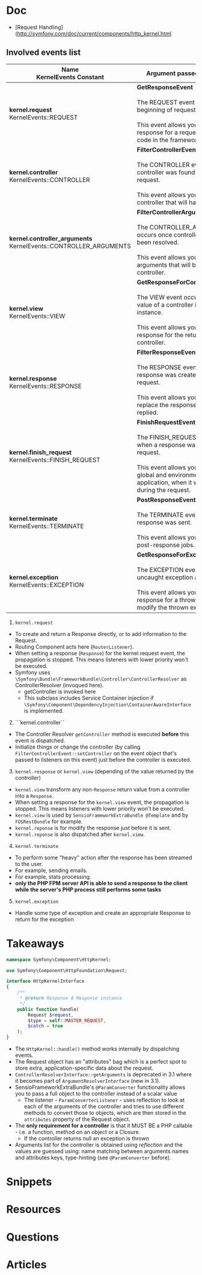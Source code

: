 # Doc

* [Request Handling](http://symfony.com/doc/current/components/http_kernel.html

## Involved events list

Name  <br />   KernelEvents Constant |  Argument passed to the listener
--- | ---
**kernel.request**  <br /> KernelEvents::REQUEST   | **GetResponseEvent** <br /><br />The REQUEST event occurs at the very beginning of request dispatching. <br /><br />This event allows you to create a response for a request before any other code in the framework is executed.
**kernel.controller**   <br /> KernelEvents::CONTROLLER    | **FilterControllerEvent**<br /><br />The CONTROLLER event occurs once a controller was found for handling a request.<br /><br />This event allows you to change the controller that will handle the request.
**kernel.controller_arguments** <br /> KernelEvents::CONTROLLER_ARGUMENTS | **FilterControllerArgumentsEvent**<br /><br />The CONTROLLER_ARGUMENTS event occurs once controller arguments have been resolved.<br /><br />This event allows you to change the arguments that will be passed to the controller.
**kernel.view** <br /> KernelEvents::VIEW  | **GetResponseForControllerResultEvent**<br /><br />The VIEW event occurs when the return value of a controller is not a Response instance.<br /><br />This event allows you to create a response for the return value of the controller.
**kernel.response** <br /> KernelEvents::RESPONSE  | **FilterResponseEvent**<br /><br />The RESPONSE event occurs once a response was created for replying to a request.<br /><br />This event allows you to modify or replace the response that will be replied.
**kernel.finish_request**   <br /> KernelEvents::FINISH_REQUEST    | **FinishRequestEvent**<br /><br />The FINISH_REQUEST event occurs when a response was generated for a request.<br /><br />This event allows you to reset the global and environmental state of the application, when it was changed during the request.
**kernel.terminate**    <br /> KernelEvents::TERMINATE | **PostResponseEvent**<br /><br />The TERMINATE event occurs once a response was sent.<br /><br />This event allows you to run expensive post-response jobs.
**kernel.exception**    <br /> KernelEvents::EXCEPTION | **GetResponseForExceptionEvent**<br /><br />The EXCEPTION event occurs when an uncaught exception appears.<br /><br />This event allows you to create a response for a thrown exception or to modify the thrown exception.





1. ```kernel.request```
  * To create and return a Response directly, or to add information to the Request.
  * Routing Component acts here (```RouterListener```).
  * When setting a response (```Response```) for the kernel.request event, the propagation is stopped. This means listeners with lower priority won't be executed.
  * Symfony uses ```\Symfony\Bundle\FrameworkBundle\Controller\ControllerResolver``` as ControllerResolver (invoqued here).
      * getController is invoked here
      * This subclass includes Service Container injection if ```\Symfony\Component\DependencyInjection\ContainerAwareInterface``` is implemented.

2. ```kernel.controller``
  * The Controller Resolver ```getController``` method is executed **before** this event is dispatched.
  * Initialize things or change the controller (by calling ```FilterControllerEvent::setController``` on the event object that's passed to listeners on this event) just before the controller is executed.

3. ```kernel.response``` or ```kernel.view``` (depending of the value returned by the controller)
  * ```kernel.view``` transform any non-```Response``` return value from a controller into a ```Response```.
  * When setting a response for the ```kernel.view``` event, the propagation is stopped. This means listeners with lower priority won't be executed.
  * ```kernel.view``` is used by ```SensioFrameworkExtraBundle @Template``` and by ```FOSRestBundle``` for example.
  * ```kernel.reponse``` is for modify the response just before it is sent.
  * ```kernel.reponse``` is also dispatched after ```kernel.view```.

4. ```kernel.terminate```
  * To perform some "heavy" action after the response has been streamed to the user.
  * For example, sending emails.
  * For example, stats processing.
  * **only the PHP FPM server API is able to send a response to the client while the server's PHP process still performs some tasks**

5. `kernel.exception`
  * Handle some type of exception and create an appropriate Response to return for the exception


# Takeaways

``` php
namespace Symfony\Component\HttpKernel;

use Symfony\Component\HttpFoundation\Request;

interface HttpKernelInterface
{
    /**
     * @return Response A Response instance
     */
    public function handle(
        Request $request,
        $type = self::MASTER_REQUEST,
        $catch = true
    );
}
```

* The ```HttpKernel::handle()``` method works internally by dispatching events.
* The Request object has an "attributes" bag which is a perfect spot to store extra, application-specific data about the request.
* ```ControllerResolverInterface::getArguments``` is deprecated in 3.1 where it becomes part of ```ArgumentResolverInterface``` (new in 3.1).
* SensioFrameworkExtraBundle's ```@ParamConverter``` functionality allows you to pass a full object to the controller instead of a scalar value
  * The listener - ```ParamConverterListener``` - uses reflection to look at each of the arguments of the controller and tries to use different methods to convert those to objects, which are then stored in the ```attributes``` property of the Request object.
* The **only requirement for a controller** is that it MUST BE a PHP callable - i.e. a function, method on an object or a Closure.
  * If the controller returns null an exception is thrown
* Arguments list for the controller is obtained using *reflection* and the values are guessed using: name matching between arguments names and attributes keys, type-hinting (see ```@ParamConverter``` before). 

# Snippets 

# Resources

# Questions

# Articles
